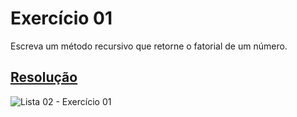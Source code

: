 # Exercício 01

Escreva um método recursivo que retorne o fatorial de um número.

## <a href="/codigo\Lista 02\Exercício 01\Program.cs">Resolução</a>

![Lista 02 - Exercício 01](/relatorio/img/Lista%2002%20-%20Exerc%C3%ADcio%2001.png)